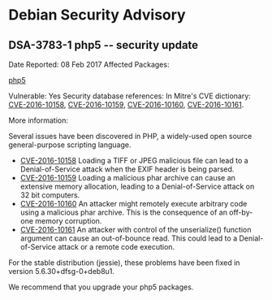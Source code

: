 
Debian Security Advisory
========================


DSA-3783-1 php5 -- security update
----------------------------------



Date Reported:
08 Feb 2017
Affected Packages:

[php5](https://packages.debian.org/src:php5)

Vulnerable:
Yes
Security database references:
In Mitre's CVE dictionary: [CVE-2016-10158](https://security-tracker.debian.org/tracker/CVE-2016-10158), [CVE-2016-10159](https://security-tracker.debian.org/tracker/CVE-2016-10159), [CVE-2016-10160](https://security-tracker.debian.org/tracker/CVE-2016-10160), [CVE-2016-10161](https://security-tracker.debian.org/tracker/CVE-2016-10161).  

More information:

Several issues have been discovered in PHP, a widely-used open source
general-purpose scripting language.


* [CVE-2016-10158](https://security-tracker.debian.org/tracker/CVE-2016-10158)
Loading a TIFF or JPEG malicious file can lead to a Denial-of-Service
 attack when the EXIF header is being parsed.
* [CVE-2016-10159](https://security-tracker.debian.org/tracker/CVE-2016-10159)
Loading a malicious phar archive can cause an extensive memory
 allocation, leading to a Denial-of-Service attack on 32 bit
 computers.
* [CVE-2016-10160](https://security-tracker.debian.org/tracker/CVE-2016-10160)
An attacker might remotely execute arbitrary code using a malicious
 phar archive. This is the consequence of an off-by-one memory
 corruption.
* [CVE-2016-10161](https://security-tracker.debian.org/tracker/CVE-2016-10161)
An attacker with control of the unserialize() function argument can
 cause an out-of-bounce read. This could lead to a Denial-of-Service
 attack or a remote code execution.


For the stable distribution (jessie), these problems have been fixed in
version 5.6.30+dfsg-0+deb8u1.


We recommend that you upgrade your php5 packages.





